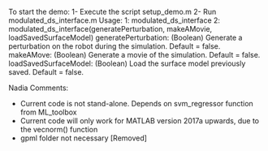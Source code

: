 To start the demo:
1- Execute the script setup_demo.m
2- Run modulated_ds_interface.m
   Usage: 1: modulated_ds_interface
          2: modulated_ds_interface(generatePerturbation, makeAMovie, loadSavedSurfaceModel)
          generatePerturbation: (Boolean) Generate a perturbation on the robot during the
                                          simulation. Default = false.
          makeAMove: (Boolean) Generate a movie of the simulation. Default = false.
          loadSavedSurfaceModel: (Boolean) Load the surface model previously saved.
                                 Default = false.



Nadia Comments:
- Current code is not stand-alone. Depends on svm_regressor function from ML_toolbox
- Current code will only work for MATLAB version 2017a upwards, due to the vecnorm() function
- gpml folder not necessary [Removed]